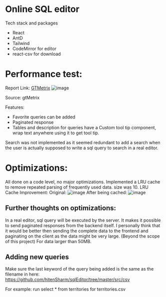 # Online SQL editor
Tech stack and packages
- React
- AntD
- Tailwind
- CodeMirror for editor
- react-csv for download

# Performance test:
Report Link: [GTMetrix](https://gtmetrix.com/reports/dummysqleditor.netlify.app/Ip1HJ123/)
![image](https://github.com/hitenSharm/sqlEditor/assets/56029311/1116c9fc-268b-449c-9427-c63a9d5f0701)

Source: gtMetrix

Features:
- Favorite queries can be added
- Paginated response
- Tables and description for queries have a Custom tool tip component, wrap text anywhere using it to get tool tip.

Search was not implemented as it seemed redundant to add a search when the user is actually supposed to write a sql query to search in a real editor.

# Optimizations:
All done on a code level, no major optimizations. Implemented a LRU cache to remove repeated parsing of frequently used data. size was 10. 
LRU Cache Improvement:
Original:
![image](https://github.com/hitenSharm/sqlEditor/assets/56029311/240cc04b-0c7b-4bc6-9247-dc5939da5332)
After being cached:
![image](https://github.com/hitenSharm/sqlEditor/assets/56029311/f0b76d87-7edb-410e-8c94-9bcf51cd4c98)


## Further thoughts on optimizations:
In a real editor, sql query will be executed by the server. It makes it possible to send paginated responses from the backend itself. I personally think that it would be better then sending the complete data to the frontend and paginating on the client as the data might be very large. (Beyond the scope of this project) For data larger than 50MB.

## Adding new queries
Make sure the last keyword of the query being added is the same as the filename in here: https://github.com/hitenSharm/sqlEditor/tree/master/src/csv

For example: run select * from territories for territories.csv
